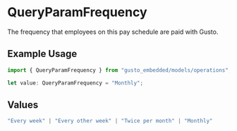 # QueryParamFrequency

The frequency that employees on this pay schedule are paid with Gusto.

## Example Usage

```typescript
import { QueryParamFrequency } from "gusto_embedded/models/operations";

let value: QueryParamFrequency = "Monthly";
```

## Values

```typescript
"Every week" | "Every other week" | "Twice per month" | "Monthly"
```